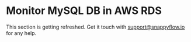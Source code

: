 # Monitor MySQL DB in AWS RDS

This section is getting refreshed. Get it touch with [support@snappyflow.io](mailto:support@snappyflow.io) for any help.	
